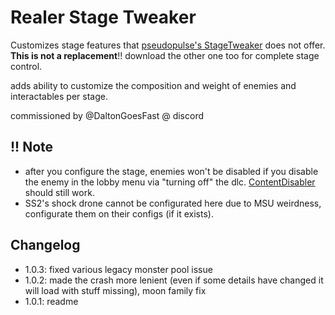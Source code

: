 # Realer Stage Tweaker
Customizes stage features that [pseudopulse's StageTweaker](https://thunderstore.io/package/pseudopulse/StageTweaker/) does not offer. **This is not a replacement**!! download the other one too for complete stage control.

adds ability to customize the composition and weight of enemies and interactables per stage.

commissioned by @DaltonGoesFast @ discord

## !! Note
* after you configure the stage, enemies won't be disabled if you disable the enemy in the lobby menu via "turning off" the dlc. [ContentDisabler](https://thunderstore.io/package/William758/ContentDisabler/) should still work.
* SS2's shock drone cannot be configurated here due to MSU weirdness, configurate them on their configs (if it exists).

## Changelog
* 1.0.3: fixed various legacy monster pool issue
* 1.0.2: made the crash more lenient (even if some details have changed it will load with stuff missing), moon family fix
* 1.0.1: readme